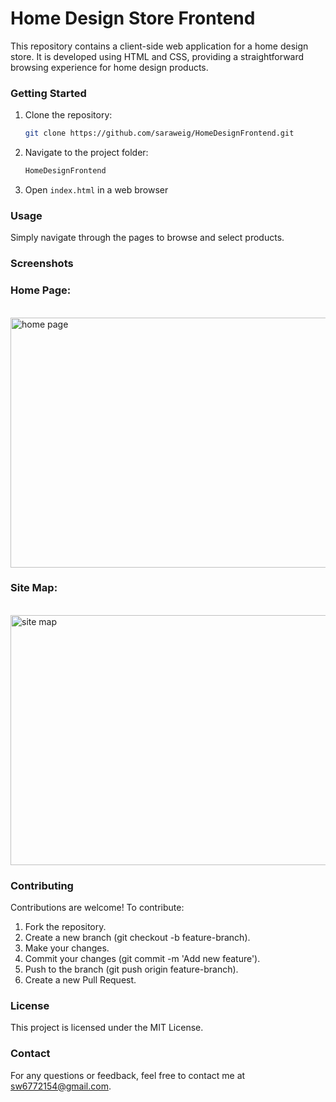 # Home Design Store Frontend

This repository contains a client-side web application for a home design store. It is developed using HTML and CSS, providing a straightforward browsing experience for home design products.

### Getting Started

1. Clone the repository:

   ```bash
   git clone https://github.com/saraweig/HomeDesignFrontend.git

2. Navigate to the project folder:

   ```bash
   HomeDesignFrontend

3. Open `index.html` in a web browser
   
### Usage
Simply navigate through the pages to browse and select products.<br>

### Screenshots

<h3>Home Page:</h3><br>
<img src="project/screenshots/homepage.png" alt="home page" width="600" height="400"><br>
<h3>Site Map:</h3><br>
<img src="project/screenshots/sitemap.png" alt="site map" width="600" height="400"><br>

### Contributing
Contributions are welcome! To contribute:<br>
1. Fork the repository.<br>
2. Create a new branch (git checkout -b feature-branch). <br>
3. Make your changes.<br>
4. Commit your changes (git commit -m 'Add new feature').<br>
5. Push to the branch (git push origin feature-branch).<br>
6. Create a new Pull Request.

### License
This project is licensed under the MIT License.

### Contact
For any questions or feedback, feel free to contact me at sw6772154@gmail.com.
